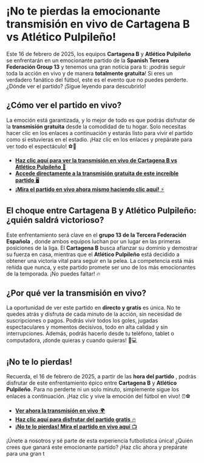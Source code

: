 # ¡No te pierdas la emocionante transmisión en vivo de Cartagena B vs Atlético Pulpileño!

Este 16 de febrero de 2025, los equipos **Cartagena B** y **Atlético Pulpileño** se enfrentarán en un emocionante partido de la **Spanish Tercera Federación Group 13** y tenemos una gran noticia para ti: ¡podrás seguir toda la acción en vivo y de manera **totalmente gratuita**! Si eres un verdadero fanático del fútbol, este es el evento que no puedes perderte. ¿Dónde ver el partido? ¡Sigue leyendo para descubrirlo!

## ¿Cómo ver el partido en vivo?

La emoción está garantizada, y lo mejor de todo es que podrás disfrutar de la **transmisión gratuita** desde la comodidad de tu hogar. Solo necesitas hacer clic en los enlaces a continuación y estarás listo para vivir el partido como si estuvieras en el estadio. ¡Haz clic en los enlaces y prepárate para ver todo el espectáculo! ⚽🎉

- [**Haz clic aquí para ver la transmisión en vivo de Cartagena B vs Atlético Pulpileño** 🎥](https://tinyurl.com/livestreamfreeo?st=Cartagena+B+vs+Atl%C3%A9tico+Pulpile%C3%B1o&si=gh)
- [**Accede directamente a la transmisión gratuita de este increíble partido** 🖥️](https://tinyurl.com/livestreamfreeo?st=Cartagena+B+vs+Atl%C3%A9tico+Pulpile%C3%B1o&si=gh)
- [**¡Mira el partido en vivo ahora mismo haciendo clic aquí!** ⚡](https://tinyurl.com/livestreamfreeo?st=Cartagena+B+vs+Atl%C3%A9tico+Pulpile%C3%B1o&si=gh)

## El choque entre Cartagena B y Atlético Pulpileño: ¿quién saldrá victorioso?

Este enfrentamiento será clave en el **grupo 13 de la Tercera Federación Española** , donde ambos equipos luchan por un lugar en las primeras posiciones de la liga. El **Cartagena B** busca afianzar su dominio y demostrar su fuerza en casa, mientras que el **Atlético Pulpileño** está decidido a obtener una victoria vital para seguir en la pelea. La competencia está más reñida que nunca, y este partido promete ser uno de los más emocionantes de la temporada. ¡No puedes faltar! 🔥

## ¿Por qué ver la transmisión en vivo?

La oportunidad de ver este partido en **directo y gratis** es única. No te quedes atrás y disfruta de cada minuto de la acción, sin necesidad de suscripciones o pagos. Podrás vivir todos los goles, jugadas espectaculares y momentos decisivos, todo en alta calidad y sin interrupciones. Además, podrás hacerlo desde tu teléfono, tablet o computadora, ¡donde quieras y cuando quieras! 📱💻

## ¡No te lo pierdas!

Recuerda, el 16 de febrero de 2025, a partir de las **hora del partido** , podrás disfrutar de este enfrentamiento épico entre **Cartagena B** y **Atlético Pulpileño**. Para no perderte ni un solo minuto, simplemente sigue los enlaces a continuación. ¡Haz clic y vive la emoción del fútbol en vivo! ⏰⚽

- [**Ver ahora la transmisión en vivo** 🌍](https://tinyurl.com/livestreamfreeo?st=Cartagena+B+vs+Atl%C3%A9tico+Pulpile%C3%B1o&si=gh)
- [**Haz clic aquí para disfrutar del partido gratis** 🔥](https://tinyurl.com/livestreamfreeo?st=Cartagena+B+vs+Atl%C3%A9tico+Pulpile%C3%B1o&si=gh)
- [**¡No te lo pierdas! Mira el partido en vivo aquí** 📺](https://tinyurl.com/livestreamfreeo?st=Cartagena+B+vs+Atl%C3%A9tico+Pulpile%C3%B1o&si=gh)

¡Únete a nosotros y sé parte de esta experiencia futbolística única! ¿Quién crees que ganará este emocionante partido? ¡Haz clic ahora y prepárate para una gran t
